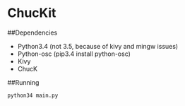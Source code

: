 # ChucKit

##Dependencies
- Python3.4 (not 3.5, because of kivy and mingw issues)
- Python-osc (pip3.4 install python-osc)
- Kivy
- ChucK

##Running

```bash
python34 main.py
```
